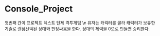 # Console_Project
첫번째 간이 프로젝트
텍스트 턴제 격투게임
\n
유저는 캐릭터를 골라 캐릭터가 보유한 기술로 랜덤선택된 상대와 판정싸움을 한다.
상대의 체력을 0으로 만들면 승리한다.
